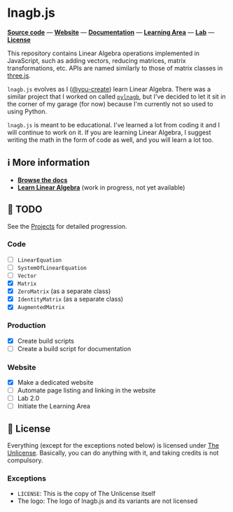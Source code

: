 lnagb.js
========

[www]: https://vecma-org.github.io/lnagb.js/
[src]: ./src/
[lic]: ./LICENSE

[**Source code**][src] &mdash; [**Website**][www] &mdash;
[**Documentation**][docs] &mdash; [**Learning Area**][learn] &mdash;
[**Lab**][lab] &mdash; [**License**][lic]

This repository contains Linear Algebra operations implemented in JavaScript,
such as adding vectors, reducing matrices, matrix transformations, etc. APIs are
named similarly to those of matrix classes in [three.js](https://threejs.org).

`lnagb.js` evolves as I ([@you-create][gh yc]) learn Linear Algebra. There was a
similar project that I worked on called [`pylnagb`][gh pylnagb], but I've
decided to let it sit in the corner of my garage (for now) because I'm currently
not so used to using Python.

`lnagb.js` is meant to be educational. I've learned a lot from coding it and I
will continue to work on it. If you are learning Linear Algebra, I suggest
writing the math in the form of code as well, and you will learn a lot too.

[gh yc]: https://github.com/you-create
[gh pylnagb]: https://github.com/vecma-org/pylnagb

:information_source: More information
-------------------------------------

- [**Browse the docs**][docs]
- [**Learn Linear Algebra**][learn] (work in progress, not yet available)

[docs]: https://vecma-org.github.io/lnagb.js/docs/
[learn]: https://vecma-org.github.io/lnagb.js/learn/
[lab]: https://vecma-org.github.io/lnagb.js/lab/

:pushpin: TODO
--------------

See the [Projects][gh projects] for detailed progression.

[gh projects]: https://github.com/vecma-org/lnagb.js/projects

### Code

- [ ] `LinearEquation`
- [ ] `SystemOfLinearEquation`
- [ ] `Vector`
- [x] `Matrix`
- [x] `ZeroMatrix` (as a separate class)
- [x] `IdentityMatrix` (as a separate class)
- [x] `AugmentedMatrix`

### Production

- [x] Create build scripts
- [ ] Create a build script for documentation

### Website

- [x] Make a dedicated website
- [ ] Automate page listing and linking in the website
- [ ] Lab 2.0
- [ ] Initiate the Learning Area

:page_with_curl: License
------------------------

Everything (except for the exceptions noted below) is licensed under
[The Unlicense](https://unlicense.org/). Basically, you can do
anything with it, and taking credits is not compulsory.

### Exceptions

- `LICENSE`: This is the copy of The Unlicense itself
- The logo: The logo of lnagb.js and its variants are not licensed
